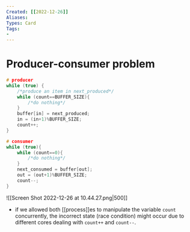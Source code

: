 ```yaml
---
Created: [[2022-12-26]]
Aliases: 
Types: Card
Tags: 
- 
---
```

# Producer-consumer problem
```C
# producer
while (true) {
	/*produce an item in next_produced*/
	while (count==BUFFER_SIZE){
		/*do nothing*/
	}
	buffer[in] = next_produced;
	in = (in+1)%BUFFER_SIZE;
	count++;
}

# consumer
while (true){
	while (count==0){
		/*do nothing*/
	}
	next_consumed = buffer[out];
	out = (out+1)%BUFFER_SIZE;
	count--;
}
```
![[Screen Shot 2022-12-26 at 10.44.27.png|500]]
- if we allowed both [[process]]es to manipulate the variable `count` concurrently, the incorrect state (race condition) might occur due to different cores dealing with `count++` and `count--`. 